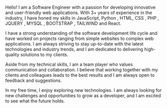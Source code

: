 Hello! I am a Software Engineer with a passion for developing innovative and user-friendly web applications. With 3+ years of experience in the industry, I have honed my skills in JavaScript, Python , HTML, CSS , PHP , JQUERY , MYSQL , BOOTSTRAP , TAILWIND and React.

I have a strong understanding of the software development life cycle and have worked on projects ranging from simple websites to complex web applications. I am always striving to stay up-to-date with the latest technologies and industry trends, and I am dedicated to delivering high-quality solutions to my clients.

Aside from my technical skills, I am a team player who values communication and collaboration. I believe that working together with my clients and colleagues leads to the best results and I am always open to feedback and suggestions.

In my free time, I enjoy exploring new technologies. I am always looking for new challenges and opportunities to grow as a developer, and I am excited to see what the future holds.


